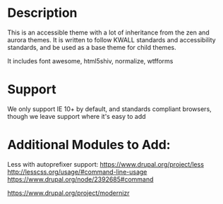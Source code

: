 # Description

This is an accessible theme with a lot of inheritance from the zen and aurora themes.  It is written to follow KWALL standards and accessibility standards, and be used as a base theme for child themes.

It includes font awesome, html5shiv, normalize, wtfforms

# Support

We only support IE 10+ by default, and standards compliant browsers, though we leave support where it's easy to add

# Additional Modules to Add:

Less with autoprefixer support: 
https://www.drupal.org/project/less
http://lesscss.org/usage/#command-line-usage
https://www.drupal.org/node/2392685#command

https://www.drupal.org/project/modernizr